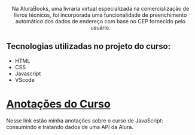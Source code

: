 
<p align="center">Na AluraBooks, uma livraria virtual especializada na comercialização de livros técnicos, foi incorporada uma funcionalidade de preenchimento automático dos dados de endereço com base no CEP fornecido pelo usuário.</p>

## Tecnologias utilizadas no projeto do curso: 
* HTML
* CSS
* Javascript
* VScode

<h1><a href="https://tree-sorrel-518.notion.site/CONSUMINDO-DADOS-DE-UMA-API-JAVASCRIPT-57fb2a55fcb14639ba6b045e5f59f029">Anotações do Curso</a></h1>

Nesse link estão minha anotações sobre o curso de JavaScript: consumindo e tratando dados de uma API da Alura.
